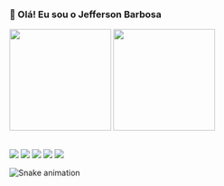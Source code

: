 ### 👋 Olá! Eu sou o Jefferson Barbosa

<div>
  <img height="180em" src="https://github-readme-stats.vercel.app/api?username=jefferson-barbosa&show_icons=true&theme=vue"/>
  <img height="180em" src="https://github-readme-stats.vercel.app/api/top-langs/?username=jefferson-barbosa&layout=compact&theme=vue"/>
</div>

  ##
 
<div> 
  <a href="https://www.instagram.com/jefferson_barbosa_21/" target="_blank"><img src="https://img.shields.io/badge/-Instagram-%23E4405F?style=for-the-badge&logo=instagram&logoColor=white" target="_blank"></a>
  <a href="https://www.facebook.com/jebarbosa021/" target="_blank"><img src="https://img.shields.io/badge/Facebook-1877F2?style=for-the-badge&logo=facebook&logoColor=white" target="_blank"></a>
  <a href = "mailto:jebarbosabr@gmail.com" target="_blank"><img src="https://img.shields.io/badge/-Gmail-%23333?style=for-the-badge&logo=gmail&logoColor=white" target="_blank"></a>
  <a href="https://www.linkedin.com/in/jefferson-barbosa-5a3560215/" target="_blank"><img src="https://img.shields.io/badge/-LinkedIn-%230077B5?style=for-the-badge&logo=linkedin&logoColor=white" target="_blank"></a>  
  <a href="https://www.behance.net/jebarbosa" target="_blank"><img src="https://img.shields.io/badge/Behance-%20-%23216ef7?style=for-the-badge&logo=Behance&logoColor=white" target="_blank"></a>
  
  ![Snake animation](https://github.com/jebarbosa/jebarbosa/blob/output/github-contribution-grid-snake.svg)

  
</div>
